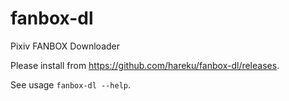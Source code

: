# fanbox-dl
Pixiv FANBOX Downloader

Please install from https://github.com/hareku/fanbox-dl/releases.

See usage `fanbox-dl --help`.
